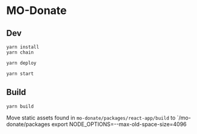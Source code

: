 # MO-Donate


## Dev 

```
yarn install
yarn chain
```

```
yarn deploy
```

```
yarn start
```

## Build
```
yarn build
```

Move  static assets found in `mo-donate/packages/react-app/build` to `/mo-donate/packages
export NODE_OPTIONS=--max-old-space-size=4096